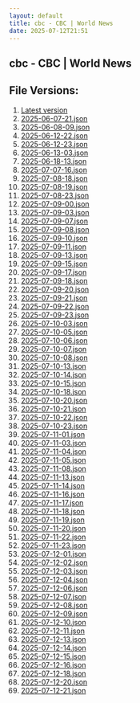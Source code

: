 ```yaml
---
layout: default
title: cbc - CBC | World News
date: 2025-07-12T21:51
---
```


## cbc - CBC | World News

<div id="data-chart"></div>
<div id="data-table"></div>
<script>
document.addEventListener('DOMContentLoaded', function(){
  document.getElementById('data-table').textContent = 'This source isn't supported for tables yet.';
});
</script>

## File Versions:
1. [Latest version](./latest.json)
2. [2025-06-07-21.json](./2025-06-07-21.json)
3. [2025-06-08-09.json](./2025-06-08-09.json)
4. [2025-06-12-22.json](./2025-06-12-22.json)
5. [2025-06-12-23.json](./2025-06-12-23.json)
6. [2025-06-13-03.json](./2025-06-13-03.json)
7. [2025-06-18-13.json](./2025-06-18-13.json)
8. [2025-07-07-16.json](./2025-07-07-16.json)
9. [2025-07-08-18.json](./2025-07-08-18.json)
10. [2025-07-08-19.json](./2025-07-08-19.json)
11. [2025-07-08-23.json](./2025-07-08-23.json)
12. [2025-07-09-00.json](./2025-07-09-00.json)
13. [2025-07-09-03.json](./2025-07-09-03.json)
14. [2025-07-09-07.json](./2025-07-09-07.json)
15. [2025-07-09-08.json](./2025-07-09-08.json)
16. [2025-07-09-10.json](./2025-07-09-10.json)
17. [2025-07-09-11.json](./2025-07-09-11.json)
18. [2025-07-09-13.json](./2025-07-09-13.json)
19. [2025-07-09-15.json](./2025-07-09-15.json)
20. [2025-07-09-17.json](./2025-07-09-17.json)
21. [2025-07-09-18.json](./2025-07-09-18.json)
22. [2025-07-09-20.json](./2025-07-09-20.json)
23. [2025-07-09-21.json](./2025-07-09-21.json)
24. [2025-07-09-22.json](./2025-07-09-22.json)
25. [2025-07-09-23.json](./2025-07-09-23.json)
26. [2025-07-10-03.json](./2025-07-10-03.json)
27. [2025-07-10-05.json](./2025-07-10-05.json)
28. [2025-07-10-06.json](./2025-07-10-06.json)
29. [2025-07-10-07.json](./2025-07-10-07.json)
30. [2025-07-10-08.json](./2025-07-10-08.json)
31. [2025-07-10-13.json](./2025-07-10-13.json)
32. [2025-07-10-14.json](./2025-07-10-14.json)
33. [2025-07-10-15.json](./2025-07-10-15.json)
34. [2025-07-10-18.json](./2025-07-10-18.json)
35. [2025-07-10-20.json](./2025-07-10-20.json)
36. [2025-07-10-21.json](./2025-07-10-21.json)
37. [2025-07-10-22.json](./2025-07-10-22.json)
38. [2025-07-10-23.json](./2025-07-10-23.json)
39. [2025-07-11-01.json](./2025-07-11-01.json)
40. [2025-07-11-03.json](./2025-07-11-03.json)
41. [2025-07-11-04.json](./2025-07-11-04.json)
42. [2025-07-11-05.json](./2025-07-11-05.json)
43. [2025-07-11-08.json](./2025-07-11-08.json)
44. [2025-07-11-13.json](./2025-07-11-13.json)
45. [2025-07-11-14.json](./2025-07-11-14.json)
46. [2025-07-11-16.json](./2025-07-11-16.json)
47. [2025-07-11-17.json](./2025-07-11-17.json)
48. [2025-07-11-18.json](./2025-07-11-18.json)
49. [2025-07-11-19.json](./2025-07-11-19.json)
50. [2025-07-11-20.json](./2025-07-11-20.json)
51. [2025-07-11-22.json](./2025-07-11-22.json)
52. [2025-07-11-23.json](./2025-07-11-23.json)
53. [2025-07-12-01.json](./2025-07-12-01.json)
54. [2025-07-12-02.json](./2025-07-12-02.json)
55. [2025-07-12-03.json](./2025-07-12-03.json)
56. [2025-07-12-04.json](./2025-07-12-04.json)
57. [2025-07-12-06.json](./2025-07-12-06.json)
58. [2025-07-12-07.json](./2025-07-12-07.json)
59. [2025-07-12-08.json](./2025-07-12-08.json)
60. [2025-07-12-09.json](./2025-07-12-09.json)
61. [2025-07-12-10.json](./2025-07-12-10.json)
62. [2025-07-12-11.json](./2025-07-12-11.json)
63. [2025-07-12-13.json](./2025-07-12-13.json)
64. [2025-07-12-14.json](./2025-07-12-14.json)
65. [2025-07-12-15.json](./2025-07-12-15.json)
66. [2025-07-12-16.json](./2025-07-12-16.json)
67. [2025-07-12-18.json](./2025-07-12-18.json)
68. [2025-07-12-20.json](./2025-07-12-20.json)
69. [2025-07-12-21.json](./2025-07-12-21.json)
